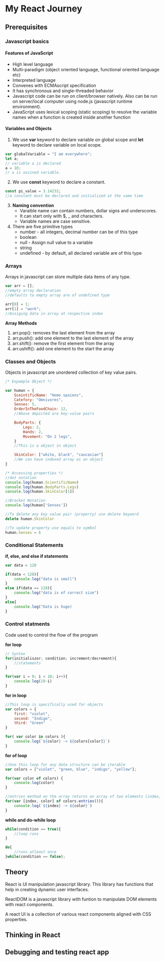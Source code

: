 # My React Journey
## Prerequisites
### Javascript basics
#### Features of JavaScript
- High level language
- Multi-paradigm (object oriented language, functional oriented language etc)
- Interpreted language
- Convenes with ECMAscript specification
- It has synchronous and single-threaded behavior
- Javascript code can be run on client/browser natively. Also can be run on server/local computer using node.js (javascript runtime environment).
- JavaScript uses lexical scoping (static scoping) to resolve the variable names when a function is created inside another function

#### Variables and Objects
1. We use **var** keyword to declare variable on global scope and **let** keyword to declare variable on local scope.

```javascript
var globalVariable = "I am everywhere";
let a;
// variable a is declared
a = 10;
// a is assined variable.
```

2. We use **const** keyword to declare a constant.
```javascript
const pi_value = 3.14232;
//a constant must be declared and initialized at the same time
```

3. **Naming convention**
    - Varaible name can contain numbers, dollar signs and underscores.
    - It can start only with $, _ and characters.
    - Variable names are case sensitive. 
4. There are five primitive types
    - number - all integers, decimal number can be of this type
    - boolean
    - null - Assign null value to a variable
    - string
    - undefined - by default, all declared variable are of this type

### Arrays
Arrays in javascript can store multiple data items of any type.
```JavaScript
var arr = [];
//empty array declaration
//defaults to empty array are of undefined type

arr[0] = 1;
arr[1] = "work";
//Assiging data in array at respective index
```
**Array Methods**
1. arr.pop(): removes the last element from the array
2. arr.push(): add one element to the last element of the array
3. arr.shift(): remove the first element from the array
4. arr.ushift(): add one element to the start the array

### Classes and Objects
Objects in javascript are unordered collection of key value pairs.
```JavaScript
/* Expample Object */

var human = {
    SceintificName: "Homo spaiens",
    Catefory: "Omnivores",
    Senses: 5,
    OrderInTheFoodChain: 12,
    //Above depicted are key-value pairs

    BodyParts: {
        Legs: 2,
        Hands: 2,
        Movement: "On 2 legs",
    }
    //This is a object in object

    SkinColor: ["white, black", "caucasian"]
    //We can have indexed array as an object
}

/* Accessing properties */
//dot notation
console.log(human.ScientificName)
console.log(human.BodyParts.Legs)
console.log(human.SkinColor[1])

//Bracket Notation
console.log(human['Senses'])

//To delete any key value pair (property) use delete keyword
delete human.SkinColor

//To update property use equals to symbol
human.Senses = 6
```

### Conditional Statements
**if, else, and else if statements**
```JavaScript
var data = 128

if(data < 128){
    console.log("data is small")
}
else if(data == 128){
    console.log("data is of correct size")
}
else{
    console.log("Data is huge)
}
```
### Control statments
Code used to control the flow of the program

**for loop**
```JavaScript
// Syntax
for(initialiszor; condition; increment/decrement){
    //statements
}

for(var i = 0; i < 10; i++){
    console.log(10-i)
}
```
**for in loop**
```JavaScript
//This loop is specifically used for objects
var colors = {
    first: "violet",
    second: "Indigo",
    third: "Green"
}

for( var color in colors ){
    console.log(`${color} -> ${colors[color]}`)
}
```
**for of loop**
```JavaScript
//Use this loop for any data structure can be iterable
var colors = ["violet", "green, blue", "indigo", "yellow"];

for(var color of colors) {
    console.log(color)
}

//entries method on the array returns an array of two elements [index, value]
for(var [index, color] of colors.entries()){
    console.log(`${index} -> ${color}`)
}
```
**while and do-while loop**
```JavaScript
while(condition == true){
    //loop runs
}

do{
    //runs atleast once
}while(condition == false);
```
## Theory
React is UI manipulation javascript library. This library has functions that help in creating dynamic user interfaces.

ReactDOM is a javascript library with funtion to manipulate DOM elements with react components.

A react UI is a collection of various react components aligned with CSS properties.
## Thinking in React
## Debugging and testing react app
